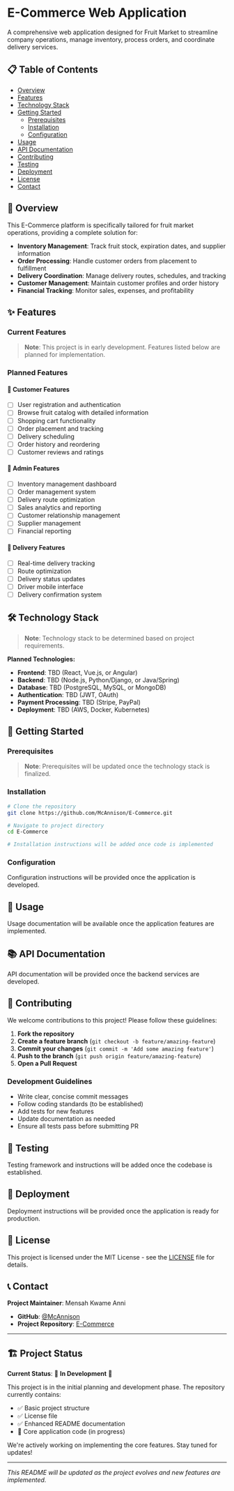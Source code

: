 # E-Commerce Web Application

A comprehensive web application designed for Fruit Market to streamline company operations, manage inventory, process orders, and coordinate delivery services.

## 📋 Table of Contents

- [Overview](#overview)
- [Features](#features)
- [Technology Stack](#technology-stack)
- [Getting Started](#getting-started)
  - [Prerequisites](#prerequisites)
  - [Installation](#installation)
  - [Configuration](#configuration)
- [Usage](#usage)
- [API Documentation](#api-documentation)
- [Contributing](#contributing)
- [Testing](#testing)
- [Deployment](#deployment)
- [License](#license)
- [Contact](#contact)

## 🎯 Overview

This E-Commerce platform is specifically tailored for fruit market operations, providing a complete solution for:

- **Inventory Management**: Track fruit stock, expiration dates, and supplier information
- **Order Processing**: Handle customer orders from placement to fulfillment
- **Delivery Coordination**: Manage delivery routes, schedules, and tracking
- **Customer Management**: Maintain customer profiles and order history
- **Financial Tracking**: Monitor sales, expenses, and profitability

## ✨ Features

### Current Features
> **Note**: This project is in early development. Features listed below are planned for implementation.

### Planned Features

#### 🛒 Customer Features
- [ ] User registration and authentication
- [ ] Browse fruit catalog with detailed information
- [ ] Shopping cart functionality
- [ ] Order placement and tracking
- [ ] Delivery scheduling
- [ ] Order history and reordering
- [ ] Customer reviews and ratings

#### 🏪 Admin Features
- [ ] Inventory management dashboard
- [ ] Order management system
- [ ] Delivery route optimization
- [ ] Sales analytics and reporting
- [ ] Customer relationship management
- [ ] Supplier management
- [ ] Financial reporting

#### 🚚 Delivery Features
- [ ] Real-time delivery tracking
- [ ] Route optimization
- [ ] Delivery status updates
- [ ] Driver mobile interface
- [ ] Delivery confirmation system

## 🛠 Technology Stack

> **Note**: Technology stack to be determined based on project requirements.

**Planned Technologies:**
- **Frontend**: TBD (React, Vue.js, or Angular)
- **Backend**: TBD (Node.js, Python/Django, or Java/Spring)
- **Database**: TBD (PostgreSQL, MySQL, or MongoDB)
- **Authentication**: TBD (JWT, OAuth)
- **Payment Processing**: TBD (Stripe, PayPal)
- **Deployment**: TBD (AWS, Docker, Kubernetes)

## 🚀 Getting Started

### Prerequisites

> **Note**: Prerequisites will be updated once the technology stack is finalized.

### Installation

```bash
# Clone the repository
git clone https://github.com/McAnnison/E-Commerce.git

# Navigate to project directory
cd E-Commerce

# Installation instructions will be added once code is implemented
```

### Configuration

Configuration instructions will be provided once the application is developed.

## 📖 Usage

Usage documentation will be available once the application features are implemented.

## 📚 API Documentation

API documentation will be provided once the backend services are developed.

## 🤝 Contributing

We welcome contributions to this project! Please follow these guidelines:

1. **Fork the repository**
2. **Create a feature branch** (`git checkout -b feature/amazing-feature`)
3. **Commit your changes** (`git commit -m 'Add some amazing feature'`)
4. **Push to the branch** (`git push origin feature/amazing-feature`)
5. **Open a Pull Request**

### Development Guidelines

- Write clear, concise commit messages
- Follow coding standards (to be established)
- Add tests for new features
- Update documentation as needed
- Ensure all tests pass before submitting PR

## 🧪 Testing

Testing framework and instructions will be added once the codebase is established.

## 🚀 Deployment

Deployment instructions will be provided once the application is ready for production.

## 📝 License

This project is licensed under the MIT License - see the [LICENSE](LICENSE) file for details.

## 📞 Contact

**Project Maintainer**: Mensah Kwame Anni

- **GitHub**: [@McAnnison](https://github.com/McAnnison)
- **Project Repository**: [E-Commerce](https://github.com/McAnnison/E-Commerce)

---

## 🏗 Project Status

**Current Status**: 🚧 **In Development** 🚧

This project is in the initial planning and development phase. The repository currently contains:
- ✅ Basic project structure
- ✅ License file
- ✅ Enhanced README documentation
- 🔄 Core application code (in progress)

We're actively working on implementing the core features. Stay tuned for updates!

---

*This README will be updated as the project evolves and new features are implemented.*